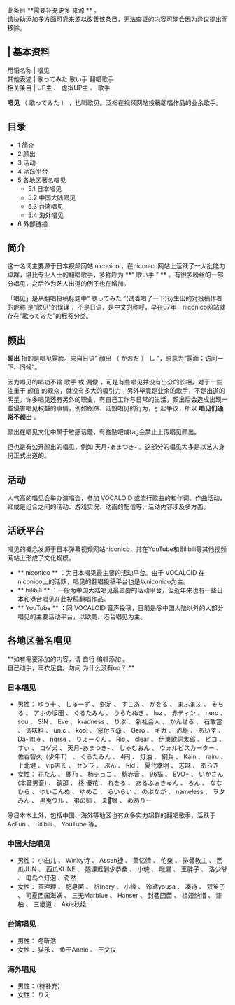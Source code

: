 此条目 **需要补充更多 来源  ** 。  
请协助添加多方面可靠来源以改善该条目，无法查证的内容可能会因为异议提出而移除。

|  **基本资料**  
---  
用语名称  |  唱见   
其他表述  |  歌ってみた  歌い手  翻唱歌手   
相关条目  |  UP主  、  虚拟UP主  、  歌手   
  
**唱见** （  歌ってみた  ）  ，也叫歌见。泛指在视频网站投稿翻唱作品的业余歌手。

##  目录

  * 1  简介 
  * 2  颜出 
  * 3  活动 
  * 4  活跃平台 
  * 5  各地区著名唱见 
    * 5.1  日本唱见 
    * 5.2  中国大陆唱见 
    * 5.3  台湾唱见 
    * 5.4  海外唱见 
  * 6  外部链接 

##  简介

这一名词主要源于日本视频网站  niconico  ，在niconico网站上活跃了一大批能力卓群，堪比专业人士的翻唱歌手，多称呼为 **“ 歌い手  ”
** 。有很多粉丝的一部分唱见，之后作为艺人出道的例子也在增加。

「唱见」是从翻唱投稿标题中“  歌ってみた  ”(试着唱了一下)衍生出的对投稿作者的昵称  是“歌见”的误译
，不是日语，是中文的称呼，早在07年，niconico网站就存在“歌ってみた”的标签分类。

##  颜出

**颜出** 指的是唱见露脸。来自日语“  顔出  （  かおだ  ）  し  ”，原意为“露面；访问一下、问候”。

因为唱见的唱功不输  歌手  或  偶像  ，可是有些唱见并没有出众的长相，对于一些注重于  颜值
的观众，就没有多大的吸引力；另外毕竟是业余的歌手，不是出道的明星，许多唱见还有另外的职业，有自己工作与日常的生活，颜出后会造成出现一些侵害唱见权益的事情，例如跟踪、诋毁唱见的行为，引起争议，所以
**唱见们通常不颜出** 。

颜出在唱见文化中属于敏感话题，有些贴吧或tag会禁止上传唱见颜出。

但也是有公开颜出的唱见，例如  天月-あまつき-  。这部分的唱见大多是以艺人身份正式出道的。

##  活动

人气高的唱见会举办演唱会，参加  VOCALOID  或流行歌曲的和作词、作曲活动，抑或是组合之间的活动、游戏实况、动画的配信等，活动内容涉及多方面。

##  活跃平台

唱见的概念发源于日本弹幕视频网站niconico，并在YouTube和Bilibili等其他视频网站上形成了文化规模。

  * ** niconico  ** ：为日本唱见最主要的活动平台。由于  VOCALOID  在niconico上的活跃，唱见的翻唱投稿平台也是以niconico为主。 
  * ** bilibili  ** ：一般为中国大陆唱见最主要的活动平台，但近年来也有一些日本和港台唱见在此投稿翻唱作品。 
  * ** YouTube  ** ：同  VOCALOID  音声投稿，目前是除中国大陆以外的大部分唱见的主要活动平台，以欧美、港台唱见为主。 

##  各地区著名唱见

**如有需要添加的内容，请 自行  编辑添加  。  
自己动手，丰衣足食。勿问  为什么没有oo？  **

###  日本唱见

  * 男性：  ゆう十  、  しゅーず  、  蛇足  、  すこあ  、  かをる  、  まふまふ  、  そらる  、  アホの坂田  、  ぐるたみん  、  うらたぬき  、  luz  、  赤ティン  、  nero  、  sou  、  S!N  、  Eve  、  kradness  、  りぶ  、  新社会人  、  かんせる  、  石敢當  、  调味料  、  un:c  、  kool  、  窓付き@  、  Gero  、  ギガ  、  赤飯  、  あいす  、  Da-little  、  nqrse  、  りょーくん  、  Rio  、  clear  、  伊東歌詞太郎  、  ピコ  、  すぃ  、  コゲ犬  、  天月-あまつき-  、  しゃむおん  、  ウォルピスカーター  、  佐香智久（少年T）  、  ぐるたみん  、  4円  、  灯油  、  鋼兵  、  Kain  、  rairu  、  上北健  、  vip店长  、  センラ  、  ぶん  、  Rid  、  夏代孝明  、  志麻  、  あらき 
  * 女性：  花たん  、  鹿乃  、  柿チョコ  、  秋赤音  、  96猫  、  EVO+  、  いかさん(本音男音)  、  鎖那  、  柊 優花  、  れをる  、  あるふぁきゅん  、  ろん  、  ななひら  、  ゆいこんぬ  、  ゆめこ  、  らいらい  、  のぶなが  、  nameless  、  ヲタみん  、  黒兎ウル  、  弟の姉  、  まじ͡娘  、  めありー 

除日本本土外，包括中国、海外等地区也有众多实力超群的翻唱歌手，活跃于  AcFun  、  Bilibili  、  YouTube  等。

###  中国大陆唱见

  * 男性：  小曲儿  、  Winky诗  、  Assen捷  、  萧忆情  、  伦桑  、  排骨教主  、  西瓜JUN  、  西瓜KUNE  、  翘课迟到少恭桑  、  小魂  、  哦漏  、  王胖子  、  洛少爷  、  电鸟个灯泡  、奇然 
  * 女性：  茶理理  、  肥皂菌  、  祈Inory  、  小缘  、  泠鸢yousa  、  凑诗  、  双笙子  、  司夏西国海妖  、  三无Marblue  、  Hanser  、  封茗囧菌  、  祖娅纳惜  、  漆柚  、  三畿道  、  Akie秋绘 

###  台湾唱见

  * 男性：  冬昕浩 
  * 女性：  猫乐  、  鱼干Annie  、  王文仪 

###  海外唱见

  * 男性：（待补充） 
  * 女性：  りえ 